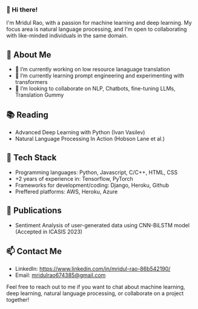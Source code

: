 ### 👋 Hi there! 
I'm Mridul Rao, with a passion for machine learning and deep learning. My focus area is natural language processing, and I'm open to collaborating with like-minded individuals in the same domain. 

## 🧐 About Me
- 🔭 I’m currently working on low resource lanaguage translation
- 🌱 I’m currently learning prompt engineering and experimenting with transformers
- 👯 I’m looking to collaborate on NLP, Chatbots, fine-tuning LLMs, Translation Gummy

## 📚 Reading
- Advanced Deep Learning with Python (Ivan Vasilev)
- Natural Language Processing In Action (Hobson Lane et al.)

## 🚀 Tech Stack
- Programming languages: Python, Javascript, C/C++, HTML, CSS
- +2 years of experience in: Tensorflow, PyTorch
- Frameworks for development/coding: Django, Heroku, Github
- Preffered platforms: AWS, Heroku, Azure

## 🔖 Publications
- Sentiment Analysis of user-generated data using CNN-BiLSTM model (Accepted in ICASIS 2023)

## 📫 Contact Me
- LinkedIn: https://www.linkedin.com/in/mridul-rao-86b542190/
- Email: mridulrao674385@gmail.com

Feel free to reach out to me if you want to chat about machine learning, deep learning, natural language processing, or collaborate on a project together!
